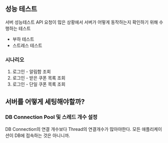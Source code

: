 ## 성능 테스트

서버 성능테스트 API 요청이 많은 상황에서 서버가 어떻게 동작하는지 확인하기 위해 수행하는 테스트

- 부하 테스트
- 스트레스 테스트



### 시나리오

1. 로그인 - 알림함 조회
2. 로그인 - 받은 쿠폰 목록 조회
3. 로그인 - 단일 쿠폰 목록 조회





## 서버를 어떻게 세팅해야할까?



### DB Connection Pool 및 스레드 개수 설정

DB Connection의 연결 개수보다 Thread의 연결개수가 많아야한다. 모든 애플리케이션이 DB에 접속하는 것은 아니니까.

